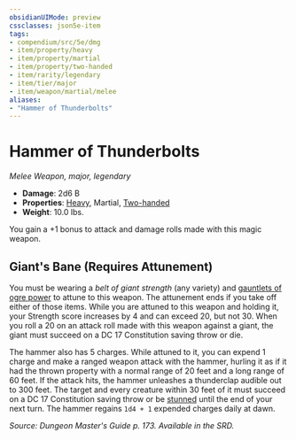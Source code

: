 ```yaml
---
obsidianUIMode: preview
cssclasses: json5e-item
tags:
- compendium/src/5e/dmg
- item/property/heavy
- item/property/martial
- item/property/two-handed
- item/rarity/legendary
- item/tier/major
- item/weapon/martial/melee
aliases: 
- "Hammer of Thunderbolts"
---
```

# Hammer of Thunderbolts
*Melee Weapon, major, legendary*  

- **Damage**: 2d6 B
- **Properties**: [Heavy](/compendium/rules/item-properties.md#Heavy), Martial, [Two-handed](/compendium/rules/item-properties.md#Two-handed)
- **Weight**: 10.0 lbs.

You gain a +1 bonus to attack and damage rolls made with this magic weapon.

## Giant's Bane (Requires Attunement)

You must be wearing a *belt of giant strength* (any variety) and [gauntlets of ogre power](/compendium/items/gauntlets-of-ogre-power.md) to attune to this weapon. The attunement ends if you take off either of those items. While you are attuned to this weapon and holding it, your Strength score increases by 4 and can exceed 20, but not 30. When you roll a 20 on an attack roll made with this weapon against a giant, the giant must succeed on a DC 17 Constitution saving throw or die.

The hammer also has 5 charges. While attuned to it, you can expend 1 charge and make a ranged weapon attack with the hammer, hurling it as if it had the thrown property with a normal range of 20 feet and a long range of 60 feet. If the attack hits, the hammer unleashes a thunderclap audible out to 300 feet. The target and every creature within 30 feet of it must succeed on a DC 17 Constitution saving throw or be [stunned](/compendium/rules/conditions.md#stunned) until the end of your next turn. The hammer regains `1d4 + 1` expended charges daily at dawn.

*Source: Dungeon Master's Guide p. 173. Available in the SRD.*